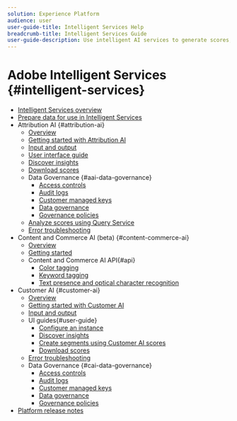 ```yaml
---
solution: Experience Platform
audience: user
user-guide-title: Intelligent Services Help
breadcrumb-title: Intelligent Services Guide
user-guide-description: Use intelligent AI services to generate scores, discover insights, and create segments from your marketing events data.
---
```


# Adobe Intelligent Services {#intelligent-services}

- [Intelligent Services overview](home.md)
- [Prepare data for use in Intelligent Services](data-preparation.md)
- Attribution AI {#attribution-ai}
  - [Overview](attribution-ai/overview.md)
  - [Getting started with Attribution AI](attribution-ai/getting-started.md)
  - [Input and output](attribution-ai/input-output.md)
  - [User interface guide](attribution-ai/user-guide.md)
  - [Discover insights](attribution-ai/discover-insights.md)
  - [Download scores](attribution-ai/download-scores.md)
  - Data Governance {#aai-data-governance}
    - [Access controls](attribution-ai/aai-data-governance/access-controls.md)
    - [Audit logs](attribution-ai/aai-data-governance/audit-logs.md)
    - [Customer managed keys](attribution-ai/aai-data-governance/customer-managed-keys.md)
    - [Data governance](attribution-ai/aai-data-governance/data-governance.md)
    - [Governance policies](attribution-ai/aai-data-governance/governance-policies.md)
  - [Analyze scores using Query Service](attribution-ai/aai-query-service.md)
  - [Error troubleshooting](attribution-ai/troubleshooting.md)
- Content and Commerce AI (beta) {#content-commerce-ai}
  - [Overview](content-tagging/overview.md)
  - [Getting started](content-tagging/getting-started.md)
  - Content and Commerce AI API{#api}
    - [Color tagging](content-tagging/api/color-tagging.md)
    - [Keyword tagging](content-tagging/api/keyword-tagging.md)
    - [Text presence and optical character recognition](content-tagging/api/optical-character-recognition.md)
- Customer AI {#customer-ai}
  - [Overview](customer-ai/overview.md)
  - [Getting started with Customer AI](customer-ai/getting-started.md)
  - [Input and output](customer-ai/input-output.md)
  - UI guides{#user-guide}
    - [Configure an instance](customer-ai/user-guide/configure.md)
    - [Discover insights](customer-ai/user-guide/discover-insights.md)
    - [Create segments using Customer AI scores](customer-ai/user-guide/create-segment.md)
    - [Download scores](customer-ai/user-guide/download-scores.md)
  - [Error troubleshooting](customer-ai/troubleshooting.md) 
  - Data Governance {#cai-data-governance}
    - [Access controls](customer-ai/cai-data-governance/access-controls.md)
    - [Audit logs](customer-ai/cai-data-governance/audit-logs.md)
    - [Customer managed keys](customer-ai/cai-data-governance/customer-managed-keys.md)
    - [Data governance](customer-ai/cai-data-governance/data-governance.md)
    - [Governance policies](customer-ai/cai-data-governance/governance-policies.md)
- [Platform release notes](https://www.adobe.com/go/platform-release-notes-en)
